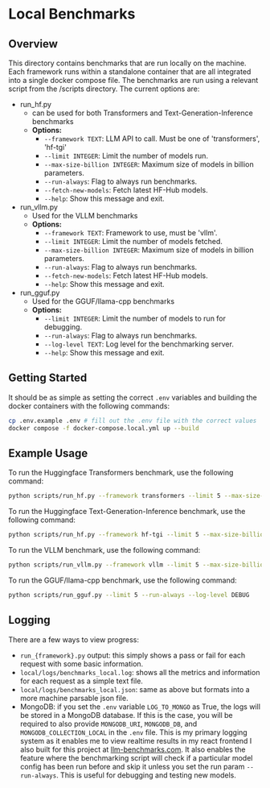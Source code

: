 # Local Benchmarks

## Overview
This directory contains benchmarks that are run locally on the machine. Each framework runs within a standalone container that are all integrated into a single docker compose file. The benchmarks are run using a relevant script from the /scripts directory. The current options are:
- run_hf.py
    - can be used for both Transformers and Text-Generation-Inference benchmarks
    - **Options:**
        - `--framework TEXT`: LLM API to call. Must be one of 'transformers', 'hf-tgi'
        - `--limit INTEGER`: Limit the number of models run.
        - `--max-size-billion INTEGER`: Maximum size of models in billion parameters.
        - `--run-always`: Flag to always run benchmarks.
        - `--fetch-new-models`: Fetch latest HF-Hub models.
        - `--help`: Show this message and exit.
- run_vllm.py
    - Used for the VLLM benchmarks
    - **Options:**
        - `--framework TEXT`: Framework to use, must be 'vllm'.
        - `--limit INTEGER`: Limit the number of models fetched.
        - `--max-size-billion INTEGER`: Maximum size of models in billion parameters.
        - `--run-always`: Flag to always run benchmarks.
        - `--fetch-new-models`: Fetch latest HF-Hub models.
        - `--help`: Show this message and exit.
- run_gguf.py
    - Used for the GGUF/llama-cpp benchmarks
    - **Options:**
        - `--limit INTEGER`: Limit the number of models to run for debugging.
        - `--run-always`: Flag to always run benchmarks.
        - `--log-level TEXT`: Log level for the benchmarking server.
        - `--help`: Show this message and exit.


## Getting Started
It should be as simple as setting the correct `.env` variables and building the docker containers with the following commands:
```bash
cp .env.example .env # fill out the .env file with the correct values
docker compose -f docker-compose.local.yml up --build
```

## Example Usage

To run the Huggingface Transformers benchmark, use the following command:
```bash
python scripts/run_hf.py --framework transformers --limit 5 --max-size-billion 10 --run-always
```

To run the Huggingface Text-Generation-Inference benchmark, use the following command:
```bash
python scripts/run_hf.py --framework hf-tgi --limit 5 --max-size-billion 10 --run-always
```

To run the VLLM benchmark, use the following command:
```bash
python scripts/run_vllm.py --framework vllm --limit 5 --max-size-billion 10 --run-always
```

To run the GGUF/llama-cpp benchmark, use the following command:
```bash
python scripts/run_gguf.py --limit 5 --run-always --log-level DEBUG
```

## Logging
There are a few ways to view progress:
- `run_{framework}.py` output: this simply shows a pass or fail for each request with some basic information.
- `local/logs/benchmarks_local.log`: shows all the metrics and information for each request as a simple text file.
- `local/logs/benchmarks_local.json`: same as above but formats into a more machine parsable json file.
- MongoDB: if you set the `.env` variable `LOG_TO_MONGO` as True, the logs will be stored in a MongoDB database. If this is the case, you will be required to also provide `MONGODB_URI`, `MONGODB_DB`, and `MONGODB_COLLECTION_LOCAL` in the `.env` file. This is my primary logging system as it enables me to view realtime results in my react frontend I also built for this project at [llm-benchmarks.com](https://llm-benchmarks.com). It also enables the feature where the benchmarking script will check if a particular model config has been run before and skip it unless you set the run param `--run-always`. This is useful for debugging and testing new models.
